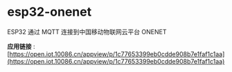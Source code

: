 # esp32-onenet
ESP32 通过 MQTT 连接到中国移动物联网云平台 ONENET

**应用链接** : [https://open.iot.10086.cn/appview/p/1c77653399eb0cdde908b7e1faf1c1aa](https://open.iot.10086.cn/appview/p/1c77653399eb0cdde908b7e1faf1c1aa)

